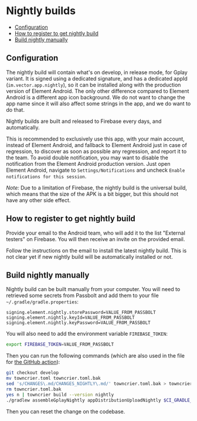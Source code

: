 # Nightly builds

<!--- TOC -->

* [Configuration](#configuration)
* [How to register to get nightly build](#how-to-register-to-get-nightly-build)
* [Build nightly manually](#build-nightly-manually)

<!--- END -->

## Configuration

The nightly build will contain what's on develop, in release mode, for Gplay variant. It is signed using a dedicated signature, and has a dedicated appId (`im.vector.app.nightly`), so it can be installed along with the production version of Element Android. The only other difference compared to Element Android is a different app icon background. We do not want to change the app name since it will also affect some strings in the app, and we do want to do that.

Nightly builds are built and released to Firebase every days, and automatically.

This is recommended to exclusively use this app, with your main account, instead of Element Android, and fallback to Element Android just in case of regression, to discover as soon as possible any regression, and report it to the team. To avoid double notification, you may want to disable the notification from the Element Android production version. Just open Element Android, navigate to `Settings/Notifications` and uncheck `Enable notifications for this session`.

*Note:* Due to a limitation of Firebase, the nightly build is the universal build, which means that the size of the APK is a bit bigger, but this should not have any other side effect.

## How to register to get nightly build

Provide your email to the Android team, who will add it to the list "External testers" on Firebase. You will then receive an invite on the provided email.

Follow the instructions on the email to install the latest nightly build. This is not clear yet if new nightly build will be automatically installed or not.

## Build nightly manually

Nightly build can be built manually from your computer. You will need to retrieved some secrets from Passbolt and add them to your file `~/.gradle/gradle.properties`:

```
signing.element.nightly.storePassword=VALUE_FROM_PASSBOLT
signing.element.nightly.keyId=VALUE_FROM_PASSBOLT
signing.element.nightly.keyPassword=VALUE_FROM_PASSBOLT
```

You will also need to add the environment variable `FIREBASE_TOKEN`:

```sh
export FIREBASE_TOKEN=VALUE_FROM_PASSBOLT
```

Then you can run the following commands (which are also used in the file for [the GitHub action](../.github/workflows/nightly.yml)):

```sh
git checkout develop
mv towncrier.toml towncrier.toml.bak
sed 's/CHANGES\.md/CHANGES_NIGHTLY\.md/' towncrier.toml.bak > towncrier.toml
rm towncrier.toml.bak
yes n | towncrier build --version nightly
./gradlew assembleGplayNightly appDistributionUploadNightly $CI_GRADLE_ARG_PROPERTIES
```

Then you can reset the change on the codebase.
